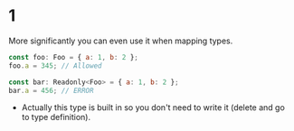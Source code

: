 # 1
More significantly you can even use it when mapping types. 

```js
const foo: Foo = { a: 1, b: 2 };
foo.a = 345; // Allowed

const bar: Readonly<Foo> = { a: 1, b: 2 };
bar.a = 456; // ERROR
```
* Actually this type is built in so you don't need to write it (delete and go to type definition).
